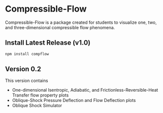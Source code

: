 # Compressible-Flow

Compressible-Flow is a package created for students to visualize one, two, and three-dimensional compressible flow phenomena.

## Install Latest Release (v1.0) 
```Bash 
npm install compflow
```
## Version 0.2
This version contains
* One-dimensional Isentropic, Adiabatic, and Frictionless-Reversible-Heat Transfer flow property plots
* Oblique-Shock Pressure Deflection and Flow Deflection plots 
* Oblique Shock Simulator




